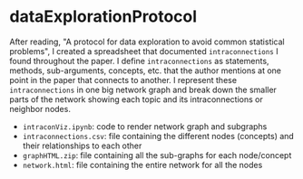 # dataExplorationProtocol

After reading, "A protocol for data exploration to avoid common statistical problems", I created a spreadsheet that documented `intraconnections` I found 
throughout the paper. I define `intraconnections` as statements, methods, sub-arguments, concepts, etc. that the author mentions at one point in the 
paper that connects to another. I represent these `intraconnections` in one big network graph and break down the smaller parts of the network showing 
each topic and its intraconnections or neighbor nodes.

* `intraconViz.ipynb`: code to render network graph and subgraphs
* `intraconnections.csv`: file containing the different nodes (concepts) and their relationships to each other
* `graphHTML.zip`: file containing all the sub-graphs for each node/concept
* `network.html`: file containing the entire network for all the nodes
